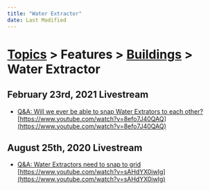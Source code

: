 ```yaml
---
title: "Water Extractor"
date: Last Modified
---
```

# [Topics](../../../topics.md) > Features > [Buildings](../../../topics/features/buildings.md) > Water Extractor

## February 23rd, 2021 Livestream
* [Q&A: Will we ever be able to snap Water Extrators to each other?](../../../transcriptions/yt-8efo7J40QAQ.md) [https://www.youtube.com/watch?v=8efo7J40QAQ](https://www.youtube.com/watch?v=8efo7J40QAQ)

## August 25th, 2020 Livestream
* [Q&A: Water Extractors need to snap to grid](../../../transcriptions/yt-sAHdYX0iwIg.md) [https://www.youtube.com/watch?v=sAHdYX0iwIg](https://www.youtube.com/watch?v=sAHdYX0iwIg)
